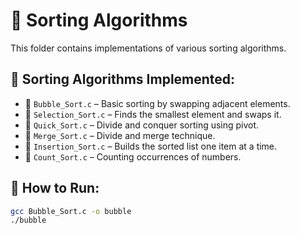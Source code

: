 # 📂 Sorting Algorithms

This folder contains implementations of various sorting algorithms.

## 📌 Sorting Algorithms Implemented:
- 📌 `Bubble_Sort.c` – Basic sorting by swapping adjacent elements.
- 📌 `Selection_Sort.c` – Finds the smallest element and swaps it.
- 📌 `Quick_Sort.c` – Divide and conquer sorting using pivot.
- 📌 `Merge_Sort.c` – Divide and merge technique.
- 📌 `Insertion_Sort.c` – Builds the sorted list one item at a time.
- 📌 `Count_Sort.c` – Counting occurrences of numbers.

## 📌 How to Run:
```bash
gcc Bubble_Sort.c -o bubble
./bubble
